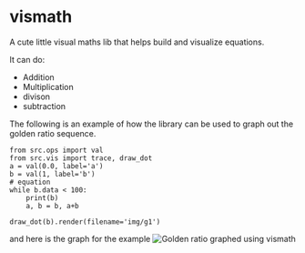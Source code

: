 # vismath
A cute little visual maths lib that helps build
and visualize equations.


It can do:
- Addition
- Multiplication
- divison
- subtraction

The following is an example of how the library can be used
to graph out the golden ratio sequence.

```
from src.ops import val
from src.vis import trace, draw_dot
a = val(0.0, label='a')
b = val(1, label='b')
# equation
while b.data < 100:
    print(b)
    a, b = b, a+b

draw_dot(b).render(filename='img/g1')
```
and here is the graph for the example
![Golden ratio graphed using vismath](https://cdn.discordapp.com/attachments/902436729758310451/1015417800845701130/unknown.png)
